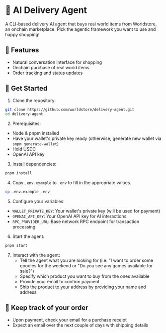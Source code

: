 # 🤖 AI Delivery Agent

A CLI-based delivery AI agent that buys real world items from Worldstore, an onchain marketplace. Pick the agentic framework you want to use and happy shopping!

## 🌟 Features

- Natural conversation interface for shopping
- Onchain purchase of real world items
- Order tracking and status updates

## 🚀 Get Started

1. Clone the repository:
```bash
git clone https://github.com/worldstore/delivery-agent.git
cd delivery-agent
```

2. Prerequisites:
- Node & pnpm installed
- Have your wallet's private key ready (otherwise, generate new wallet via `pnpm generate-wallet`)
- Hold USDC 
- OpenAI API key

3. Install dependencies:
```bash
pnpm install
```

4. Copy `.env.example` to `.env` to fill in the appropriate values.
```bash
cp .env.example .env
```

5. Configure your variables:

- `WALLET_PRIVATE_KEY`: Your wallet's private key (will be used for payment)
- `OPENAI_API_KEY`: Your OpenAI API key for AI interactions
- `RPC_PROVIDER_URL`: Base network RPC endpoint for transaction processing

6. Start the agent:
```bash
pnpm start
```

7. Interact with the agent:
   - Tell the agent what you are looking for (i.e. "I want to order some goodies for the weekend or "Do you see any games available for sale?")
   - Specify which product you want to buy from the ones available
   - Provide your email to confirm payment
   - Ship the product to your address by providing your name and address

## 🚀 Keep track of your order

- Upon payment, check your email for a purchase receipt 
- Expect an email over the next couple of days with shipping details
